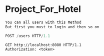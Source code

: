 # Project_For_Hotel
```md
You can all users with this Method
But first you must to login and then so on
```
```ts
POST /users HTTP/1.1
```
``` http
GET http://localhost:8080 HTTP/1.1
Authorization: <token>
```
